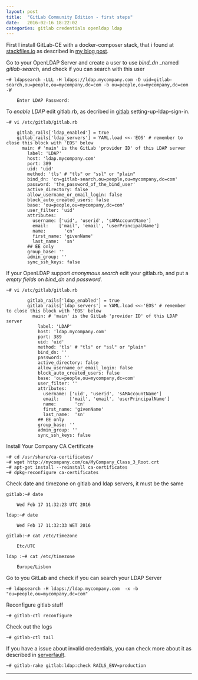 ```yaml
---
layout: post
title:  "GitLab Community Edition - first steps"
date:   2016-02-16 18:22:02
categories: gitlab credentials openldap ldap
---
```


First I install GitLab-CE with a docker-composer stack, 
that i found at [stackfiles.io] as described in [my blog post].

Go to your OpenLDAP Server and create a user to use _bind_dn_ _named _gitlab-search_,
and check if you can search with this user


    ~# ldapsearch -LLL -H ldaps://ldap.mycompany.com -D uid=gitlab-search,ou=people,ou=mycompany,dc=com -b ou=people,ou=mycompany,dc=com -W

        Enter LDAP Password:


To _enable LDAP_ edit gitlab.rb, as decribed in [gitlab] setting-up-ldap-sign-in.

    ~# vi /etc/gitlab/gitlab.rb
    
        gitlab_rails['ldap_enabled'] = true
        gitlab_rails['ldap_servers'] = YAML.load <<-'EOS' # remember to close this block with 'EOS' below
          main: # 'main' is the GitLab 'provider ID' of this LDAP server
            label: 'LDAP'
            host: 'ldap.mycompany.com'
            port: 389
            uid: 'uid'
            method: 'tls' # "tls" or "ssl" or "plain"
            bind_dn: 'cn=gitlab-search,ou=people,ou=mycompany,dc=com'
            password: 'the_password_of_the_bind_user'
            active_directory: false
            allow_username_or_email_login: false
            block_auto_created_users: false
            base: 'ou=people,ou=mycompany,dc=com'
            user_filter: 'uid'
            attributes:
              username: ['uid', 'userid', 'sAMAccountName']
              email:    ['mail', 'email', 'userPrincipalName']
              name:       'cn'
              first_name: 'givenName'
              last_name:  'sn'
            ## EE only
            group_base: ''
            admin_group: ''
            sync_ssh_keys: false

If your OpenLDAP support _anonymous search_ edit your gitlab.rb,
and put a _empty fields_ on _bind_dn_ and _password_.

    ~# vi /etc/gitlab/gitlab.rb

            gitlab_rails['ldap_enabled'] = true
            gitlab_rails['ldap_servers'] = YAML.load <<-'EOS' # remember to close this block with 'EOS' below
              main: # 'main' is the GitLab 'provider ID' of this LDAP server
                label: 'LDAP'
                host: 'ldap.mycompany.com'
                port: 389
                uid: 'uid'
                method: 'tls' # "tls" or "ssl" or "plain"
                bind_dn: ''
                password: ''
                active_directory: false
                allow_username_or_email_login: false
                block_auto_created_users: false
                base: 'ou=people,ou=mycompany,dc=com'
                user_filter: ''
                attributes:
                  username: ['uid', 'userid', 'sAMAccountName']
                  email:    ['mail', 'email', 'userPrincipalName']
                  name:       'cn'
                  first_name: 'givenName'
                  last_name:  'sn'
                ## EE only
                group_base: ''
                admin_group: ''
                sync_ssh_keys: false
            

Install Your Company CA Certificate

    ~# cd /usr/share/ca-certificates/
    ~# wget http://mycompany.com/ca/MyCompany_Class_3_Root.crt
    ~# apt-get install --reinstall ca-certificates
    ~# dpkg-reconfigure ca-certificates

Check date and timezone on gitlab and ldap servers, it must be the same

    gitlab:~# date
    
        Wed Feb 17 11:32:23 UTC 2016

    ldap:~# date

        Wed Feb 17 11:32:33 WET 2016

    gitlab:~# cat /etc/timezone 
    
        Etc/UTC

    ldap :~# cat /etc/timezone
        
        Europe/Lisbon    

Go to you GitLab and check if you can search your LDAP Server

    ~# ldapsearch -H ldaps://ldap.mycompany.com  -x -b "ou=people,ou=mycompany,dc=com"


Reconfigure gitlab stuff

    ~# gitlab-ctl reconfigure

Check out the logs

    ~# gitlab-ctl tail

If you have a issue about invalid credentials, you can check more about it as described in [serverfault].

    ~# gitlab-rake gitlab:ldap:check RAILS_ENV=production


---
[my blog post]: <http://arainho.github.io/rancher/stack/docker-compose/gitlab/2016/02/12/rancher-first-stack.html>
[stackfiles.io]: <https://stackfiles.io/registry/5617e9eb31f4d50100cc9d2f>
[serverfault]: <http://serverfault.com/questions/658632/gitlab-openldap-invalid-credentials>
[gitlab]: <https://gitlab.com/gitlab-org/omnibus-gitlab/blob/629def0a7a26e7c2326566f0758d4a27857b52a3/README.md#setting-up-ldap-sign-in>
